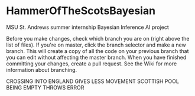 # HammerOfTheScotsBayesian
MSU St. Andrews summer internship Bayesian Inference AI project

Before you make changes, check which branch you are on (right above the list of files). If you're on master, click the branch selector and make a new branch. This will create a copy of all the code on your previous branch that you can edit without affecting the master branch. When you have finished committing your changes, create a pull request. See the Wiki for more information about branching.



CROSSING INTO ENGLAND GIVES LESS MOVEMENT
SCOTTISH POOL BEING EMPTY THROWS ERROR
